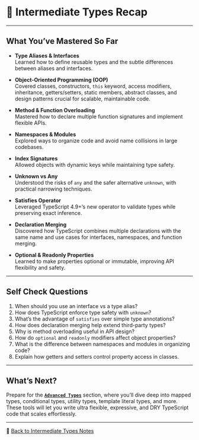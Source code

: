 # 🧠 Intermediate Types Recap

---

## What You’ve Mastered So Far

- **Type Aliases & Interfaces**  
  Learned how to define reusable types and the subtle differences between aliases and interfaces.

- **Object-Oriented Programming (OOP)**  
  Covered classes, constructors, `this` keyword, access modifiers, inheritance, getters/setters, static members, abstract classes, and design patterns crucial for scalable, maintainable code.

- **Method & Function Overloading**  
  Mastered how to declare multiple function signatures and implement flexible APIs.

- **Namespaces & Modules**  
  Explored ways to organize code and avoid name collisions in large codebases.

- **Index Signatures**  
  Allowed objects with dynamic keys while maintaining type safety.

- **Unknown vs Any**  
  Understood the risks of `any` and the safer alternative `unknown`, with practical narrowing techniques.

- **Satisfies Operator**  
  Leveraged TypeScript 4.9+’s new operator to validate types while preserving exact inference.

- **Declaration Merging**  
  Discovered how TypeScript combines multiple declarations with the same name and use cases for interfaces, namespaces, and function merging.

- **Optional & Readonly Properties**  
  Learned to make properties optional or immutable, improving API flexibility and safety.

---

## Self Check Questions

1. When should you use an interface vs a type alias?  
2. How does TypeScript enforce type safety with `unknown`?  
3. What’s the advantage of `satisfies` over simple type annotations?  
4. How does declaration merging help extend third-party types?  
5. Why is method overloading useful in API design?  
6. How do `optional` and `readonly` modifiers affect object properties?  
7. What is the difference between namespaces and modules in organizing code?  
8. Explain how getters and setters control property access in classes.  

---

## What’s Next?

Prepare for the [**`Advanced Types`**](../3-advanced-types/) section, where you’ll dive deep into mapped types, conditional types, utility types, template literal types, and more. These tools will let you write ultra flexible, expressive, and DRY TypeScript code that scales effortlessly.

---

📝 [Back to Intermediate Types Notes](./notes.md)
